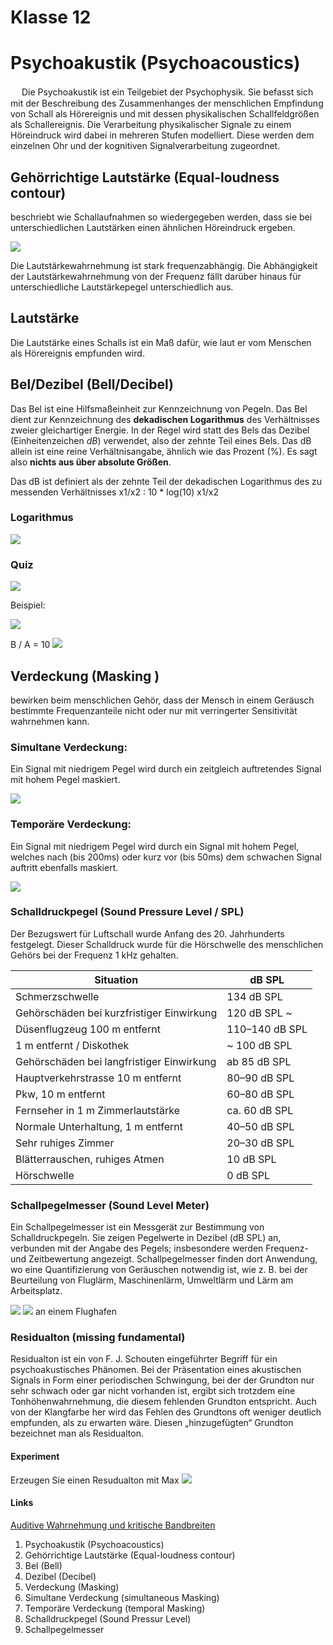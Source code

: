 # Klasse 12

# Psychoakustik (Psychoacoustics)
　
Die Psychoakustik ist ein Teilgebiet der Psychophysik. Sie befasst sich mit der Beschreibung des Zusammenhanges der menschlichen Empfindung von Schall als Hörereignis und mit dessen physikalischen Schallfeldgrößen als Schallereignis. Die Verarbeitung physikalischer Signale zu einem Höreindruck wird dabei in mehreren Stufen modelliert. Diese werden dem einzelnen Ohr und der kognitiven Signalverarbeitung zugeordnet.

## Gehörrichtige Lautstärke (Equal-loudness contour)
beschriebt wie Schallaufnahmen so wiedergegeben werden, dass sie bei unterschiedlichen Lautstärken einen ähnlichen Höreindruck ergeben.

![](Klasse12/equal-loudness.png)

Die Lautstärkewahrnehmung ist stark frequenzabhängig. Die Abhängigkeit der Lautstärkewahrnehmung von der Frequenz fällt darüber hinaus für unterschiedliche Lautstärkepegel unterschiedlich aus.

## Lautstärke
Die Lautstärke eines Schalls ist ein Maß dafür, wie laut er vom Menschen als Hörereignis empfunden wird.


## Bel/Dezibel (Bell/Decibel)
Das Bel ist eine Hilfsmaßeinheit zur Kennzeichnung von Pegeln. Das Bel dient zur Kennzeichnung des **dekadischen Logarithmus** des Verhältnisses zweier gleichartiger Energie. In der Regel wird statt des Bels das Dezibel (Einheitenzeichen *dB*) verwendet, also der zehnte Teil eines Bels.
Das dB allein ist eine reine Verhältnisangabe, ähnlich wie das Prozent (%). Es sagt also **nichts aus über absolute Größen**.

Das dB ist definiert als der zehnte Teil der dekadischen Logarithmus des zu messenden Verhältnisses x1/x2 :  10 * log(10) x1/x2

### Logarithmus

![](Klasse12/log.png)

### Quiz
![](Klasse12/quiz.png)

Beispiel:

![](Klasse12/klasse11.png)

B / A = 10
![](Klasse12/decibel.png)


## Verdeckung (Masking )
bewirken beim menschlichen Gehör, dass der Mensch in einem Geräusch bestimmte Frequenzanteile nicht oder nur mit verringerter Sensitivität wahrnehmen kann.

### Simultane Verdeckung:
Ein Signal mit niedrigem Pegel wird durch ein zeitgleich auftretendes Signal mit hohem Pegel maskiert.

![](Klasse12/gleich.png)

### Temporäre Verdeckung:
Ein Signal mit niedrigem Pegel wird durch ein Signal mit hohem Pegel, welches nach (bis 200ms) oder kurz vor (bis 50ms) dem schwachen Signal auftritt ebenfalls maskiert.

![](Klasse12/tempo.png)

### Schalldruckpegel (Sound Pressure Level / SPL)
Der Bezugswert für Luftschall wurde Anfang des 20. Jahrhunderts festgelegt. Dieser Schalldruck wurde für die Hörschwelle des menschlichen Gehörs bei der Frequenz 1 kHz gehalten.


|Situation| dB  SPL|
|------------------|---------|
| Schmerzschwelle | 134 dB SPL |
| Gehörschäden bei kurzfristiger Einwirkung | 120 dB SPL	~ |
| Düsenflugzeug 100 m entfernt | 110–140 dB SPL	|
| 1 m entfernt / Diskothek	|	~ 100 dB SPL|
| Gehörschäden bei langfristiger Einwirkung	 | ab 85 dB	SPL|
| Hauptverkehrstrasse 10 m entfernt	| 	80–90 dB SPL|
| Pkw, 10 m entfernt	| 60–80 dB SPL|
| Fernseher in 1 m Zimmerlautstärke	| ca. 60 dB	SPL|
| Normale Unterhaltung, 1 m entfernt | 40–50 dB	SPL|
| Sehr ruhiges Zimmer	|	20–30 dB SPL|
| Blätterrauschen, ruhiges Atmen | 10 dB SPL |
| Hörschwelle | 0 dB SPL |

### Schallpegelmesser (Sound Level Meter)
Ein Schallpegelmesser ist ein Messgerät zur Bestimmung von Schalldruckpegeln. Sie zeigen Pegelwerte in Dezibel (dB SPL) an, verbunden mit der Angabe des Pegels; insbesondere werden Frequenz- und Zeitbewertung angezeigt. Schallpegelmesser finden dort Anwendung, wo eine Quantifizierung von Geräuschen notwendig ist, wie z. B. bei der Beurteilung von Fluglärm, Maschinenlärm, Umweltlärm und Lärm am Arbeitsplatz.

![](Klasse12/sl.jpg)
![](Klasse12/messer.jpeg) an einem Flughafen

### Residualton (missing fundamental)
Residualton ist ein von F. J. Schouten eingeführter Begriff für ein psychoakustisches Phänomen. Bei der Präsentation eines akustischen Signals in Form einer periodischen Schwingung, bei der der Grundton nur sehr schwach oder gar nicht vorhanden ist, ergibt sich trotzdem eine Tonhöhenwahrnehmung, die diesem fehlenden Grundton entspricht. Auch von der Klangfarbe her wird das Fehlen des Grundtons oft weniger deutlich empfunden, als zu erwarten wäre. Diesen „hinzugefügten“ Grundton bezeichnet man als Residualton.

#### Experiment
Erzeugen Sie einen Resudualton mit Max
![](Klasse12/missing_fundamental.png)

#### Links
[Auditive Wahrnehmung und kritische Bandbreiten](http://www.netaudio.de/psychoakustik/Daten/startseite.htm)


1. Psychoakustik (Psychoacoustics)
2. Gehörrichtige Lautstärke (Equal-loudness contour)
3. Bel (Bell)  
4. Dezibel (Decibel)
5. Verdeckung (Masking)
6. Simultane Verdeckung (simultaneous Masking)
7. Temporäre Verdeckung (temporal Masking)
8. Schalldruckpegel (Sound Pressur Level)
9. Schallpegelmesser
